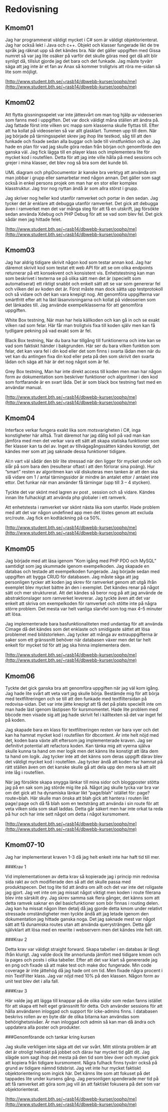 ---
...
Redovisning
=========================



Kmom01
-------------------------

Jag har programmerat väldigt mycket i C# som är väldigt objektorienterat. Jag har också lekt i Java och c++. Objekt och klasser fungerade likt de tre språk jag räknat upp så det kändes bra. När det gäller uppgiften med Gissa numret så var jag lite osäker på varför det skulle göras med get då allt blir synligt då, tillslut gjorde jag det bara och det funkade. Jag måste tyvärr säga att jag inte är et fan av Anax så kommer troligtvis att röra me-sidan så lite som möjligt.

[http://www.student.bth.se/~rasb14/dbwebb-kurser/oophp/me](http://www.student.bth.se/~rasb14/dbwebb-kurser/oophp/me)

Kmom02
-------------------------

Att flytta gissningsspelet var inte jättesvårt om man tog hjälp av videoserien som fanns med i uppgiften. Det var dock väldigt måna ställen att ändra på. Jag fattade först inte vilken src mapp som klasserna skulle flyttas till. Efter att ha kollat på videoserien så var allt glasklart. Tummen upp till dem. När jag började på tärningsspelet skrev jag ihop lite testkod, såg till att den funkade och fixade sedan alla buggar och lade till vinstfunktion och ai. Jag hade en plan för vad jag skulle göra redan från början och genomförde den ganska väl. Jag fick lägga till en player klass och implementera lite för mycket kod i routefilen. Detta för att jag inte ville hålla på med sessions och grejer i mina klasser, det blev nog så bra som det kunde bli.

UML diagram och phpDocumentor är kanske bra verktyg att använda om man jobbar i grupp eller samarbetar med någon annan. Det gäller som sagt också in enkel persons projek om man har en stor eller komplex klasstruktur. Jag tror nog nyttan ändå är som allra störst i grupp.

Jag skriver nog heller kod utanför ramverket och portar in den sedan. Jag tycker det är enklare att debugga utanför ramverket. Det gick att debugga även i ramverket men det var många steg för att få en utskrift, jag försökte sedan använda Xdebug och PHP Debug för att se vad som blev fel. Det gick sådär men jag hittade felet.


[http://www.student.bth.se/~rasb14/dbwebb-kurser/oophp/me](http://www.student.bth.se/~rasb14/dbwebb-kurser/oophp/me)

Kmom03
-------------------------

Jag har aldrig tidigare skrivit någon kod som testar annan kod. Jag har däremot skrivit kod som testat ett web API för att se om olika endpoints returnerar på ett konsekvent och konsistent vis. Enhetstestning kan man som beskrivet i texterna se på olika sätt men det är (speciellt som automatiserat) ett riktigt snabbt och enkelt sätt att se var som genererar fel och vilken del av koden det är. Först måste man dock sätta upp testprotokoll och så vidare och det kan vara knepigt nog. Att genomföra uppgifterna var smärtfritt efter att ha läst läsanvisningarna och kollat på videoserien som det länkades till. Jag använde exempelklasserna för att genomföra uppgiften.

White Box testning, När man har hela källkoden och kan gå in och se exakt vilken rad som felar. Här får man troligtvis fixa till koden själv men kan få tydligare pekning på vad exakt som är fel.

Black Box testning, Nar du bara har tillgång till funktionerna och inte kan se vad som faktiskt händer i bakgrunden. Här ser du bara vilken funktion som felar, det kan vara fel i din kod eller det som finns i svarta lådan men när du vet kan du antingen fixa din kod eller peta på den som skrivit den svarta lådan och säga att här är det nog något som är fel.

Grey Box testning, Man har inte direkt access till koden men man har någon form av dokumentation som beskriver funktioner och algoritmer i den kod som fortfarande är en svart låda. Det är som black box testning fast med en användar manual.

[http://www.student.bth.se/~rasb14/dbwebb-kurser/oophp/me](http://www.student.bth.se/~rasb14/dbwebb-kurser/oophp/me)

Kmom04
-------------------------

Interface verkar fungera exakt lika som motsvarigheten i C#, inga konstigheter här alltså. Trait däremot har jag dålig koll på vad man kan jämföra med men det verkar vara ett sätt att skapa statiska funktioner som fler klasser kan ta del av. Inget av tillvägagångssätten kändes konstigt, det kändes mer som att jag saknade dessa funktioner tidigare.

AI:n vart väl sådär den blir lite stressad när den ligger för mycket under och slår på som bara den (resulterar oftast i att den förlorar sina poäng). Hur ”smart” resten av algoritmen kan väl diskuteras men tanken är att den ska slå vidare om 1 / antal tärningssidor är mindre än antalet ettor / antalet inte ettor. Det funkar när man använder få tärningar (upp till 3 – 4 stycken).

Tyckte det var skönt med lagren av post , session och så vidare. Kändes innan lite fulhackigt att använda php globaler i ett ramverk.

Att enhetstesta i ramverket var skönt nästa lika som utanför. Hade problem med att det var någon undefined app men det löstes genom att excluda src/route. Jag fick en kodtäckning på ca 50%.

[http://www.student.bth.se/~rasb14/dbwebb-kurser/oophp/me](http://www.student.bth.se/~rasb14/dbwebb-kurser/oophp/me)

Kmom05
-------------------------

Jag började med att läsa igenom ”Kom igång med PHP PDO och MySQL” samtidigt som jag skummade igenom exempelkoden. Jag skapade en databas och testade att exempelkoden fungerade. Jag började sedan med uppgiften att bygga CRUD för databasen. Jag måste säga att jag personligen tycker att koden jag skrev för ramverket genom att utgå ifrån exemplet blev mycket bättre än den i exemplet. Det kändes renar på något sätt och mer strukturerat. Att det kändes så beror nog på att jag använde de abstraktionslager som ramverket levererar. Jag tyckte även att det var enkelt att skriva om exempelkoden för ramverket och stötte inte på några större problem. Det mesta var helt vanliga slarvfel som tog max 4–5 minuter att lösa.

Jag implementerade bara basfunktionaliteten med undantag för att använda Cimage då det kändes som det enklaste och smidigaste sättet att lösa problemet med bildstorleken. Jag tycker att många av extrauppgifterna är saker som ett gränssnitt behöver när databasen växer men det tar helt enkelt för mycket tid för att jag ska hinna implementera dem.

[http://www.student.bth.se/~rasb14/dbwebb-kurser/oophp/me](http://www.student.bth.se/~rasb14/dbwebb-kurser/oophp/me)

Kmom06
-------------------------

Tyckte det gick ganska bra att genomföra uppgiften när jag väl kom igång. Jag hade lite svårt att veta vart jag skulle börja. Bestämde mig för att börja med textfiltreringen och se till att den funkade med textfiltersidan på redovisa-sidan. Det var inte jätte knepigt att få det på plats speciellt inte om man hade läst igenom lästipsen för kursmomentet. Hade lite problem med bbcode men visade sig att jag hade skrivit fel i källtexten så det var inget fel på koden.

Jag skapade bara en klass för textfiltreringen resten var bara vyer och det kan ha hamnat mycket kod i routefilen för dbcontent. Är inte helt nöjd med det, koden bara växte allt eftersom jag implementerade kraven. Jag ser definitivt potential att refactora koden. Kan tänka mig att vyerna själva skulle kunna ta hand om mer logik men det känns lite konstigt att låta dem ta hand om logik. Jag tycker inte att det känns som deras uppgift därav blev det väldigt mycket kod i routefilen. Jag tycker ändå att koden har hamnat på rätt ställen även om det kanske skulle gå att dela upp den mera så att allt inte låg i routefilen.

När jag försökte skapa snygga länkar till mina sidor och bloggposter stötta jag på en sak som jag störde mig lite på. Något jag skulle tycka var bra var om det gick att ha dynamiska länkar likt ”page/blah” istället för: page?route=blah. Här skulle man önska att blah gick att hantera i routen likt page/:page och då få blah som en textsträng att använda i sin route för att veta vilken sida som skall laddas. Detta går säkert men har inte orkat ta reda på hur och har inte sett något om detta i något kursmoment.

[http://www.student.bth.se/~rasb14/dbwebb-kurser/oophp/me](http://www.student.bth.se/~rasb14/dbwebb-kurser/oophp/me)

Kmom07-10
-------------------------

Jag har implementerat kraven 1-3 då jag helt enkelt inte har haft tid till mer.

###Krav 1

Vid implementationen av detta krav så kopierade jag i princip min redovisa sida rakt av och modifierade den så att det skulle passa med produktspecen. Det tog lite tid att ändra om allt och det var inte det roligaste jag gjort. Jag vet inte om jag missat något viktigt men koden i route filerana blev inte särskilt dry. Jag skrev samma sak flera gånger, det känns som att detta ramvek saknar en del basicfunktioner som bör finnas i routing delen. Jag kan ha missat någon liten detalj då jag gjorde detta kmom under relativt stressade omständigheter men tyckte ändå att jag letade igenom den dokumentation jag hittade ganska noga. Det jag saknade mest var något sätt att få dunamiska routes utan att använda querysträngen. Detta går självklart att lösa med en rewrite i webservern men det kändes inte helt rätt.

###Krav 2

Detta krav var väldigt straight forward. Skapa tabeller i en databas är långt ifrån klurigt. Jag valde dock lite annorlunda jämfört med tidigare kmom och la pages och posts i olika tabeller. Efter att det var klart så genererade jag en png och fixade så att make test och make doc fungerade. Min code coverage är inte jättehög då jag hade ont om tid. Men fixade några procent i min TextFilter klass. Jag var nöjd med 10% på den 
klassen. Någon form av unit test blev det i alla fall.

###Krav 3

Här valde jag att lägga till knappar på de olika sidor som redan fanns istället för att skapa ett helt eget gränssnitt för detta. Och använder sessions för att hålla användaren inloggad och support för icke-admins finns. I databasen beskrivs rollen av en byte där de olika bitarna kan användas som behörighetsnivåer. Är man inloggad och admin så kan man då ändra och uppdatera alla poster och produkter.

###Genomförande och tankar kring kursen

Jag skulle verkligen inte säga att det var svårt. Mitt största problem är att det är otroligt hektiskt på jobbet och därav har mycket tid gått dit. Jag slägde som sagt ihop det mesta på den tid som blev över och mycket gick att kopiera från tidigare kursmoment. Några fulhack finns tyvärr också på grund av tidigare nämnd tidsbrist. Jag vet inte hur mycket faktiskt objektorientering som ingick här. Det känns lite som att fokuset på det tappades lite under kursens gång. Jag personligen spenderade mer tid på att få ramverket att göra som jag vill än att faktiskt fokusera på det som var objektorienterat.

[http://www.student.bth.se/~rasb14/dbwebb-kurser/oophp/me](http://www.student.bth.se/~rasb14/dbwebb-kurser/oophp/me)
